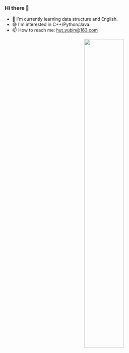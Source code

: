 ### Hi there 👋

- 🌱 I'm currently learning data structure and English.
- :smile: I'm interested in C++/Python/Java. 
- 📫 How to reach me: hut_yubin@163.com

<img src="https://github-readme-stats.vercel.app/api?username=Nate-yu" width=50% align="right">
<!-- [![Top Langs](https://github-readme-stats.vercel.app/api/top-langs/?username=Nate-yu&layout=compact)](https://github.com/anuraghazra/github-readme-stats)
**Nate-yu/Nate-yu** is a ✨ _special_ ✨ repository because its `README.md` (this file) appears on your GitHub profile.

Here are some ideas to get you started:

- 🔭 I’m currently working on ...

- 👯 I’m looking to collaborate on ...
- 🤔 I’m looking for help with ...
- 💬 Ask me about ...
- 📫 How to reach me: ...
- 😄 Pronouns: ...
- ⚡ Fun fact: ...
-->
